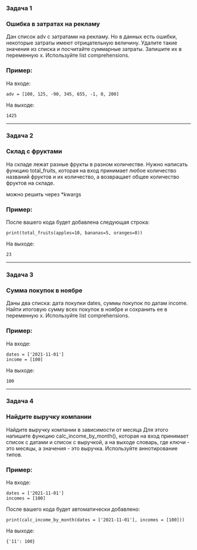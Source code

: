 
### Задача 1
### Ошибка в затратах на рекламу

Дан список adv с затратами на рекламу.
Но в данных есть ошибки, некоторые затраты имеют отрицательную величину.
Удалите такие значения из списка и посчитайте суммарные затраты.
Запишите их в переменную x.
Используйте list comprehensions.

### Пример:

На входе:
```
adv = [100, 125, -90, 345, 655, -1, 0, 200]
```
На выходе:
```
1425
```
-----------------------------------
### Задача 2
### Склад с фруктами

На складе лежат разные фрукты в разном количестве.
Нужно написать функцию total_fruits, которая на вход принимает любое количество названий фруктов и их количество, а возвращает общее количество фруктов на складе.

можно решить через *kwargs

### Пример:

После вашего кода будет добавлена следующая строка:
```
print(total_fruits(apples=10, bananas=5, oranges=8))
```
На выходе:
```
23
```
-----------------------------------
### Задача 3
### Сумма покупок в ноябре

Даны два списка: дата покупки dates, суммы покупок по датам income.
Найти итоговую сумму всех покупок в ноябре и сохранить ее в переменную x.
Используйте list comprehensions.

### Пример:

На входе:
```
dates = ['2021-11-01']
income = [100]
```
На выходе:
```
100
```
-----------------------------------
### Задача 4
### Найдите выручку компании

Найдите выручку компании в зависимости от месяца Для этого напишите функцию calc_income_by_month(), которая на вход принимает список с датами и список с выручкой, а на выходе словарь, где ключи - это месяцы, а значения - это выручка. Используйте аннотирование типов.

### Пример:

На входе:
```
dates = ['2021-11-01']
incomes = [100]
```
После вашего кода будет автоматически добавлено:
```
print(calc_income_by_month(dates = ['2021-11-01'], incomes = [100]))
```
На выходе:
```
{'11': 100}
```